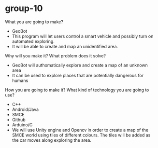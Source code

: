 # group-10

What you are going to make?
- GeoBot 	
- This program will let users control a smart vehicle and possibly turn on automated exploring.  
- It will be able to create and map an unidentified area.


Why will you make it? What problem does it solve?
- GeoBot will authomatically explore and create a map of an unknown area 
- It can be used to explore places that are potentially dangerous for humans

How you are going to make it? What kind of technology you are going to use?
- C++
- Android/Java
- SMCE
- Github
- Arduino/C
- We will use Unity engine and Opencv in order to create a map of the SMCE world using tiles of different colours. The tiles will be added as the car moves along exploring the area. 
